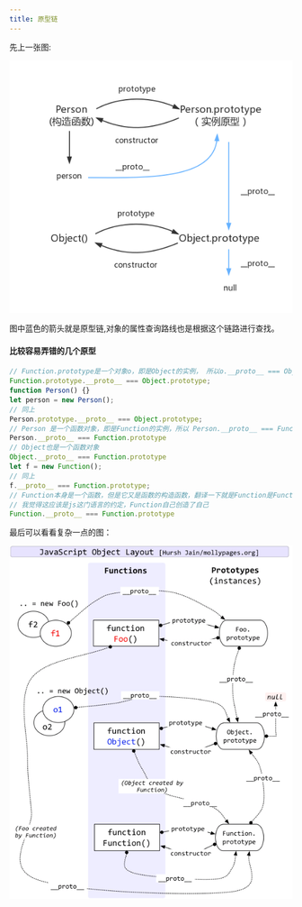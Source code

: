 ```yaml
---
title: 原型链
---
```


先上一张图:

![原型链](../public/images/prototype-chain.png)

图中蓝色的箭头就是原型链,对象的属性查询路线也是根据这个链路进行查找。

#### 比较容易弄错的几个原型

```javascript
// Function.prototype是一个对象o，即是Object的实例， 所以o.__proto__ === Object.prototype
Function.prototype.__proto__ === Object.prototype;
function Person() {}
let person = new Person();
// 同上
Person.prototype.__proto__ === Object.prototype;
// Person 是一个函数对象，即是Function的实例，所以 Person.__proto__ === Function.prototype
Person.__proto__ === Function.prototype
// Object也是一个函数对象
Object.__proto__ === Function.prototype
let f = new Function();
// 同上
f.__proto__ === Function.prototype;
// Function本身是一个函数，但是它又是函数的构造函数，翻译一下就是Function是Function本身的一个实例，虽然听着有点扯。
// 我觉得这应该是js这门语言的约定，Function自己创造了自己
Function.__proto__ === Function.prototype  
```

最后可以看看复杂一点的图：

![原型链](../public/images/prototype-chain2.png)